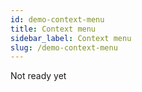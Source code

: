 ```yaml
---
id: demo-context-menu
title: Context menu
sidebar_label: Context menu
slug: /demo-context-menu
---
```


Not ready yet
